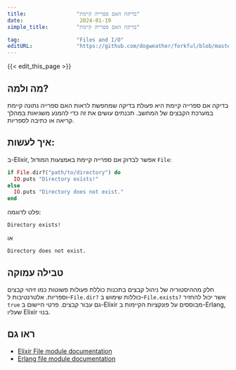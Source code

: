 ```yaml
---
title:                "בדיקה האם ספרייה קיימת"
date:                  2024-01-19
simple_title:         "בדיקה האם ספרייה קיימת"

tag:                  "Files and I/O"
editURL:              "https://github.com/dogweather/forkful/blob/master/content/he/elixir/checking-if-a-directory-exists.md"
---
```


{{< edit_this_page >}}

## מה ולמה?
בדיקה אם ספרייה קיימת היא פעולת בדיקה שמחפשת לראות האם ספרייה נתונה קיימת במערכת הקבצים של המחשב. תכנתים עושים את זה כדי להמנע משגיאות במהלך קריאה או כתיבה לספריות.

## איך לעשות:
ב-Elixir, אפשר לבדוק אם ספרייה קיימת באמצעות המודול `File`:

```elixir
if File.dir?("path/to/directory") do
  IO.puts "Directory exists!"
else
  IO.puts "Directory does not exist."
end
```

פלט לדוגמה:
```
Directory exists!
```
או
```
Directory does not exist.
```

## טבילה עמוקה
חלק מההיסטוריה של ניהול קבצים בתכנות כוללת פעולות פשוטות כמו זיהוי קבצים וספריות. אלטרנטיבות ל-`File.dir?` כוללות שימוש ב-`File.exists?` אשר יכול להחזיר `true` גם עבור קבצים. פרטי היישום ב-Elixir מבוססים על פונקציות הקיימות ב-Erlang, שעליו Elixir בנוי.

## ראו גם
- [Elixir File module documentation](https://hexdocs.pm/elixir/File.html)
- [Erlang file module documentation](https://erlang.org/doc/man/file.html)
